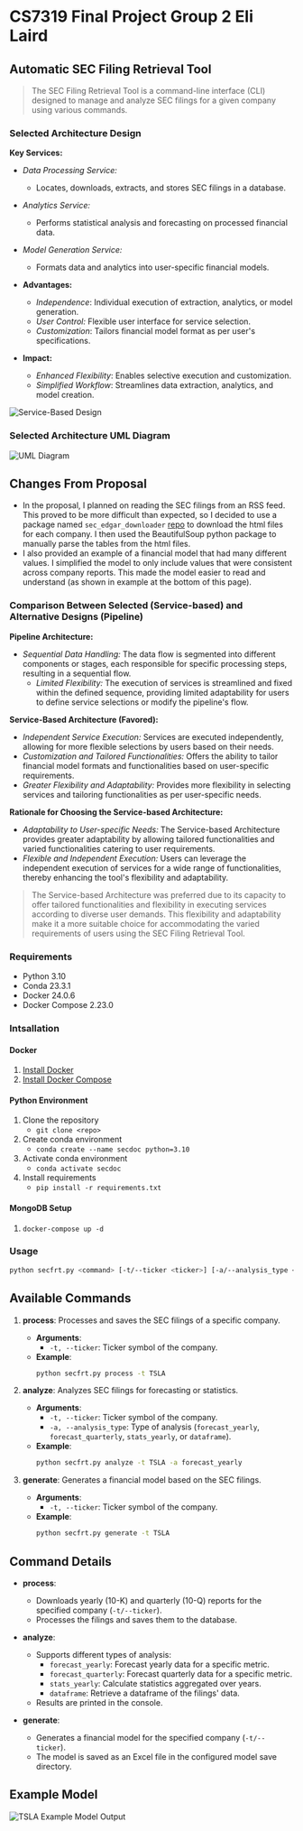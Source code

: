 # CS7319 Final Project Group 2 Eli Laird
## Automatic SEC Filing Retrieval Tool

> The SEC Filing Retrieval Tool is a command-line interface (CLI) designed to manage and analyze SEC filings for a given company using various commands.

### Selected Architecture Design
__Key Services:__

- _Data Processing Service:_
  - Locates, downloads, extracts, and stores SEC filings in a database.
- _Analytics Service:_
  - Performs statistical analysis and forecasting on processed financial data.
- _Model Generation Service:_
  - Formats data and analytics into user-specific financial models.

- __Advantages:__
  - _Independence_: Individual execution of extraction, analytics, or model generation.
  - _User Control:_ Flexible user interface for service selection.
  - _Customization_: Tailors financial model format as per user's specifications.
- __Impact:__
  - _Enhanced Flexibility_: Enables selective execution and customization.
  - _Simplified Workflow_: Streamlines data extraction, analytics, and model creation.

![Service-Based Design](./Service-based-design-final.svg)

### Selected Architecture UML Diagram
![UML Diagram](./service-based-uml.svg)

## Changes From Proposal
- In the proposal, I planned on reading the SEC filings from an RSS feed. This proved to be more difficult than expected, so I decided to use a package named `sec_edgar_downloader` [repo](https://github.com/jadchaar/sec-edgar-downloader) to download the html files for each company. I then used the BeautifulSoup python package to manually parse the tables from the html files.
- I also provided an example of a financial model that had many different values. I simplified the model to only include values that were consistent across company reports. This made the model easier to read and understand (as shown in example at the bottom of this page).

### Comparison Between Selected (Service-based) and Alternative Designs (Pipeline)
__Pipeline Architecture:__
  - _Sequential Data Handling:_ The data flow is segmented into different components or stages, each responsible for specific processing steps, resulting in a sequential flow.
    - _Limited Flexibility:_ The execution of services is streamlined and fixed within the defined sequence, providing limited adaptability for users to define service selections or modify the pipeline's flow.

__Service-Based Architecture (Favored):__
  - _Independent Service Execution:_ Services are executed independently, allowing for more flexible selections by users based on their needs.
  - _Customization and Tailored Functionalities:_ Offers the ability to tailor financial model formats and functionalities based on user-specific requirements.
  - _Greater Flexibility and Adaptability:_ Provides more flexibility in selecting services and tailoring functionalities as per user-specific needs.

__Rationale for Choosing the Service-based Architecture:__
  - _Adaptability to User-specific Needs:_ The Service-based Architecture provides greater adaptability by allowing tailored functionalities and varied functionalities catering to user requirements.
  - _Flexible and Independent Execution:_ Users can leverage the independent execution of services for a wide range of functionalities, thereby enhancing the tool's flexibility and adaptability.

>The Service-based Architecture was preferred due to its capacity to offer tailored functionalities and flexibility in executing services according to diverse user demands. This flexibility and adaptability make it a more suitable choice for accommodating the varied requirements of users using the SEC Filing Retrieval Tool.

### Requirements 
- Python 3.10
- Conda 23.3.1
- Docker 24.0.6
- Docker Compose 2.23.0

### Intsallation

#### Docker
1. [Install Docker](https://docs.docker.com/engine/install/)
2. [Install Docker Compose](https://docs.docker.com/compose/install/)

#### Python Environment
1. Clone the repository
   - `git clone <repo>`
2. Create conda environment
    - `conda create --name secdoc python=3.10`
3. Activate conda environment
    - `conda activate secdoc`
4. Install requirements
    - `pip install -r requirements.txt`

#### MongoDB Setup
1. `docker-compose up -d`

### Usage

```bash
python secfrt.py <command> [-t/--ticker <ticker>] [-a/--analysis_type <analysis_type>]
```

## Available Commands

1. **process**: Processes and saves the SEC filings of a specific company.
   - **Arguments**:
     - `-t, --ticker`: Ticker symbol of the company.
   - **Example**:
     ```bash
     python secfrt.py process -t TSLA
     ```

2. **analyze**: Analyzes SEC filings for forecasting or statistics.
   - **Arguments**:
     - `-t, --ticker`: Ticker symbol of the company.
     - `-a, --analysis_type`: Type of analysis (`forecast_yearly`, `forecast_quarterly`, `stats_yearly`, or `dataframe`).
   - **Example**:
     ```bash
     python secfrt.py analyze -t TSLA -a forecast_yearly
     ```

3. **generate**: Generates a financial model based on the SEC filings.
   - **Arguments**:
     - `-t, --ticker`: Ticker symbol of the company.
   - **Example**:
     ```bash
     python secfrt.py generate -t TSLA
     ```

## Command Details

- **process**:
  - Downloads yearly (10-K) and quarterly (10-Q) reports for the specified company (`-t/--ticker`).
  - Processes the filings and saves them to the database.
  
- **analyze**:
  - Supports different types of analysis:
    - `forecast_yearly`: Forecast yearly data for a specific metric.
    - `forecast_quarterly`: Forecast quarterly data for a specific metric.
    - `stats_yearly`: Calculate statistics aggregated over years.
    - `dataframe`: Retrieve a dataframe of the filings' data.
  - Results are printed in the console.

- **generate**:
  - Generates a financial model for the specified company (`-t/--ticker`).
  - The model is saved as an Excel file in the configured model save directory.


## Example Model
![TSLA Example Model Output](./TSLA-Example-Output.png)
